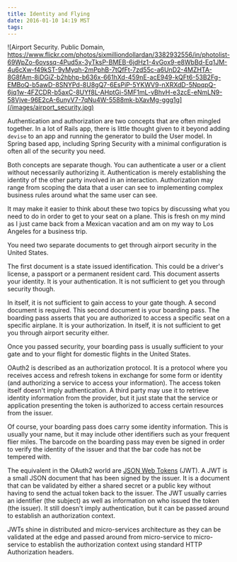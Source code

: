 ```yaml
---
title: Identity and Flying
date: 2016-01-10 14:19 MST
tags:
---
```


![Airport Security. Public Domain, https://www.flickr.com/photos/sixmilliondollardan/3382932556/in/photolist-69WpZo-6ovssq-4Pud5x-3yTksP-BMEB-6jdHz1-4vGox9-e8WbBd-Eq1JM-4u6cXw-f49kST-9yMyqh-2mPphB-7tQfFt-7zd55c-a6UnD2-4MZHTA-8G8fAm-8iDGiZ-b2hbhp-b636x-661hXd-459nE-acE949-kQFt6-53B2Fg-EMBoQ-b5awD-8SNYPd-8U8gQ7-6EsPiP-5YKWV9-nXRXdD-5NpqpQ-6jq1w-4FZCDR-b5axC-8UYf8L-AHptGi-5MF1mL-vBhvH-e3zcE-eNmLN9-58Vjve-96E2cA-6unyV7-7qNu4W-5588mk-bXavMg-ggg1g](/images/airport_security.jpg)

Authentication and authorization are two concepts that are often mingled
together. In a lot of Rails app, there is little thought given to it
beyond adding `devise` to an app and running the generator to build the
User model. In Spring based app, including Spring Security with a
minimal configuration is often all of the security you need.

Both concepts are separate though. You can authenticate a user or a
client without necessarily authorizing it. Authentication is merely
establishing the identity of the other party involved in an interaction.
Authorization may range from scoping the data that a user can see to
implementing complex business rules around what the same user can see.

It may make it easier to think about these two topics by discussing what
you need to do in order to get to your seat on a plane. This is fresh on
my mind as I just came back from a Mexican vacation and am on my way to
Los Angeles for a business trip.

You need two separate documents to get through airport security in the
United States.

The first document is a state issued identification. This
could be a driver's license, a passport or a permanent resident card.
This document asserts your identity. It is your authentication. It is
not sufficient to get you through security though.

In itself, it is not sufficient to gain access to your gate though. A
second document is required. This second document is your boarding pass.
The boarding pass asserts that you are authorized to access a specific
seat on a specific airplane. It is your authorization. In itself, it is
not sufficient to get you through airport security either.

Once you passed security, your boarding pass is usually sufficient to
your gate and to your flight for domestic flights in the United States.

OAuth2 is described as an authorization protocol. It is a protocol where
you receives access and refresh tokens in exchange for some form or
identity (and authorizing a service to access your information). The
access token itself doesn't imply authentication. A third party may use
it to retrieve identity information from the provider, but it just state
that the service or application presenting the token is authorized to
access certain resources from the issuer.

Of course, your boarding pass does carry some identity information. This
is usually your name, but it may include other identifiers such as your
frequent flier miles. The barcode on the boarding pass may even be
signed in order to verify the identity of the issuer and that the bar
code has not be tempered with.

The equivalent in the OAuth2 world are [JSON Web Tokens](http://jwt.io) (JWT). A JWT is a
small JSON document that has been signed by the issuer. It is a
document that can be validated by either a shared secret or a public
key without having to send the actual token back to the issuer. The JWT
usually carries an identifier (the subject) as well as information on
who issued the token (the issuer). It still doesn't imply
authentication, but it can be passed around to establish an
authorization context.

JWTs shine in distributed and micro-services architecture as they can be
validated at the edge and passed around from micro-service to
micro-service to establish the authorization context using standard HTTP
Authorization headers.
